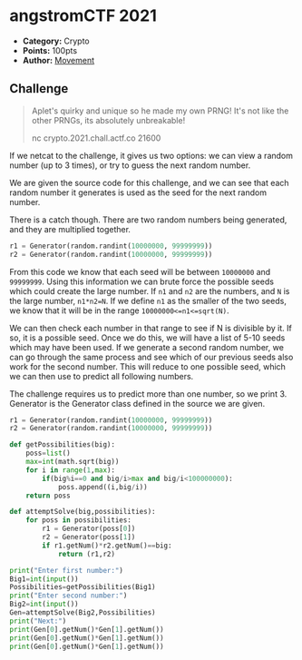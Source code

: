 # angstromCTF 2021

* **Category:**  Crypto
* **Points:** 100pts
* **Author:** [Movement](https://github.com/MovementGH)

## Challenge

>Aplet's quirky and unique so he made my own PRNG! It's not like the other PRNGs, its absolutely unbreakable!
>
> nc crypto.2021.chall.actf.co 21600

If we netcat to the challenge, it gives us two options: we can view a random number (up to 3 times), or try to guess the next random number.

We are given the source code for this challenge, and we can see that each random number it generates is used as the seed for the next random number.

There is a catch though. There are two random numbers being generated, and they are multiplied together.

```py
r1 = Generator(random.randint(10000000, 99999999))
r2 = Generator(random.randint(10000000, 99999999))
```
From this code we know that each seed will be between `10000000` and `99999999`. Using this information we can brute force the possible seeds which could create the large number. If `n1` and `n2` are the numbers, and `N` is the large number, `n1*n2=N`. If we define `n1` as the smaller of the two seeds, we know that it will be in the range `10000000<=n1<=sqrt(N)`.

We can then check each number in that range to see if N is divisible by it. If so, it is a possible seed. Once we do this, we will have a list of 5-10 seeds which may have been used. If we generate a second random number, we can go through the same process and see which of our previous seeds also work for the second number. This will reduce to one possible seed, which we can then use to predict all following numbers.

The challenge requires us to predict more than one number, so we print 3. Generator is the Generator class defined in the source we are given.

```py
r1 = Generator(random.randint(10000000, 99999999))
r2 = Generator(random.randint(10000000, 99999999))

def getPossibilities(big):
    poss=list()
    max=int(math.sqrt(big))
    for i in range(1,max):
        if(big%i==0 and big/i>max and big/i<100000000):
            poss.append((i,big/i))
    return poss

def attemptSolve(big,possibilities):
    for poss in possibilities:
        r1 = Generator(poss[0])
        r2 = Generator(poss[1])
        if r1.getNum()*r2.getNum()==big:
            return (r1,r2)

print("Enter first number:")
Big1=int(input())
Possibilities=getPossibilities(Big1)
print("Enter second number:")
Big2=int(input())
Gen=attemptSolve(Big2,Possibilities)
print("Next:")
print(Gen[0].getNum()*Gen[1].getNum())
print(Gen[0].getNum()*Gen[1].getNum())
print(Gen[0].getNum()*Gen[1].getNum())
```